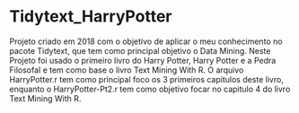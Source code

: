 # Tidytext_HarryPotter

Projeto criado em 2018 com o objetivo de aplicar o meu conhecimento no pacote Tidytext, que tem como principal objetivo o Data Mining.
Neste Projeto foi usado o primeiro livro do Harry Potter, Harry Potter e a Pedra Filosofal e tem como base o livro Text Mining With R. O arquivo HarryPotter.r tem como principal foco os 3 primeiros capitulos deste livro, enquanto o HarryPotter-Pt2.r tem como objetivo focar no capitulo 4 do livro Text Mining With R.
